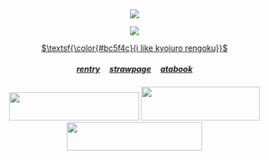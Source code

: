 <div align="center">
<img src="https://komarev.com/ghpvc/?username=kyostro&label=>ᴗ<&color=fbc055" />
<div align="center">

 <p align="center">
<p align="center"> 

<a href="https://x.com/ffa_500/status/1449130459057721346">
<img src="https://i.imgur.com/B3wg7nq.gif" />
<p align="center"> 
$\textsf{\color{#bc5f4c}{i like kyojuro rengoku}}$

  ##### ‎‎[rentry](https://rentry.co/kyojuro-rengoku) ‎ ‎‎  ‎‎ ‎‎ [strawpage](https://kyojurodraws.straw.page/) ‎ ‎‎  ‎‎ ‎‎ [atabook](https://kyostro.atabook.org/)

  <img src="https://i.imgur.com/htt6Zs3.jpeg" width="230" height="50" /> <img src="https://i.imgur.com/0PMCQlP.jpeg" width="210" height="60" /> <img src="https://i.imgur.com/VVQgox2.jpeg" width="240" height="50" />
